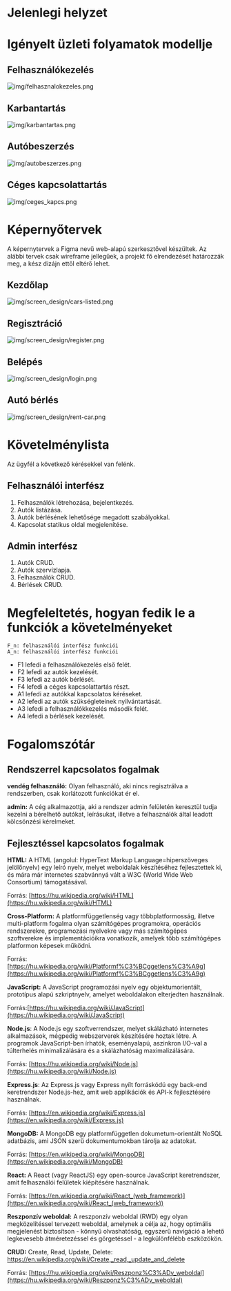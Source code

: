 # Jelenlegi helyzet



# Igényelt üzleti folyamatok modellje

## Felhasználókezelés 

![img/felhasznalokezeles.png](img/felhasznalokezeles.png)

## Karbantartás

![img/karbantartas.png](img/karbantartas.png)

## Autóbeszerzés

![img/autobeszerzes.png](img/autobeszerzes.png)

## Céges kapcsolattartás

![img/ceges_kapcs.png](img/ceges_kapcs.png)

# Képernyőtervek 

A képernytervek a Figma nevű web-alapú szerkesztővel készültek. 
Az alábbi tervek csak wireframe jellegűek, a projekt fő elrendezését határozzák meg, a kész dizájn ettől eltérő lehet.  

## Kezdőlap

![img/screen_design/cars-listed.png](img/screen_design/cars-listed.png)

## Regisztráció 

![img/screen_design/register.png](img/screen_design/register.png)

## Belépés

![img/screen_design/login.png](img/screen_design/login.png)

## Autó bérlés 

![img/screen_design/rent-car.png](img/screen_design/rent-car.png)

# Követelménylista

Az ügyfél a következő kérésekkel van felénk.

## Felhasználói interfész

1. Felhasználók létrehozása, bejelentkezés.
2. Autók listázása.
3. Autók bérlésének lehetősége megadott szabályokkal.
4. Kapcsolat statikus oldal megjelenítése.

## Admin interfész

1. Autók CRUD.
2. Autók szervízlapja.
3. Felhasználók CRUD.
4. Bérlések CRUD.

# Megfeleltetés, hogyan fedik le a funkciók a követelményeket

```
F_n: felhasználói interfész funkciói
A_n: felhasználói interfész funkciói
```

- F1 lefedi a felhasználókezelés első felét.
- F2 lefedi az autók kezelését.
- F3 lefedi az autók bérlését.
- F4 lefedi a céges kapcsolattartás részt.
- A1 lefedi az autókkal kapcsolatos kéréseket.
- A2 lefedi az autók szükségleteinek nyilvántartását.
- A3 lefedi a felhasználókkezelés második felét.
- A4 lefedi a bérlések kezelését.

# Fogalomszótár 

## Rendszerrel kapcsolatos fogalmak 

**vendég felhasználó:** Olyan felhasználó, aki nincs regisztrálva a 
rendszerben, csak korlátozott funkciókat ér el. 

**admin:** A cég alkalmazottja, aki a rendszer admin felületén keresztül
tudja kezelni a bérelhető autókat, leírásukat, illetve a felhasználók által
leadott kölcsönzési kérelmeket. 

## Fejlesztéssel kapcsolatos fogalmak 

**HTML:** A HTML (angolul: HyperText Markup Language=hiperszöveges jelölőnyelv)
egy leíró nyelv, melyet weboldalak készítéséhez fejlesztettek ki, és mára már
internetes szabvánnyá vált a W3C (World Wide Web Consortium) támogatásával.

Forrás: [https://hu.wikipedia.org/wiki/HTML](https://hu.wikipedia.org/wiki/HTML)

**Cross-Platform:** A platformfüggetlenség vagy többplatformosság, illetve multi-platform
fogalma olyan számítógépes programokra, operációs rendszerekre, programozási nyelvekre
vagy más számítógépes szoftverekre és implementációikra vonatkozik, amelyek több
számítógépes platformon képesek működni. 

Forrás: [https://hu.wikipedia.org/wiki/Platformf%C3%BCggetlens%C3%A9g](https://hu.wikipedia.org/wiki/Platformf%C3%BCggetlens%C3%A9g)

**JavaScript:** A JavaScript programozási nyelv egy objektumorientált, prototípus alapú
szkriptnyelv, amelyet weboldalakon elterjedten használnak.

Forrás:[https://hu.wikipedia.org/wiki/JavaScript](https://hu.wikipedia.org/wiki/JavaScript)

**Node.js**: A Node.js egy szoftverrendszer, melyet skálázható internetes alkalmazások, mégpedig 
webszerverek készítésére hoztak létre. A programok JavaScript-ben írhatók, eseményalapú, aszinkron
I/O-val a túlterhelés minimalizálására és a skálázhatóság maximalizálására.

Forrás: [https://hu.wikipedia.org/wiki/Node.js](https://hu.wikipedia.org/wiki/Node.js)

**Express.js**: Az Express.js vagy Express nyílt forráskódú egy back-end keretrendszer Node.js-hez,
amit web applikációk és API-k fejlesztésére használnak. 

Forrás: [https://en.wikipedia.org/wiki/Express.js](https://en.wikipedia.org/wiki/Express.js)

**MongoDB:** A MongoDB egy platformfüggetlen dokumetum-orientált NoSQL adatbázis, ami
JSON szerű dokumentumokban tárolja az adatokat. 

Forrás: [https://en.wikipedia.org/wiki/MongoDB](https://en.wikipedia.org/wiki/MongoDB)

**React:** A React (vagy ReactJS) egy open-source JavaScript keretrendszer, amit felhasználói felületek
kiépítésére használnak. 

Forrás: [https://en.wikipedia.org/wiki/React_(web_framework)](https://en.wikipedia.org/wiki/React_(web_framework))

**Reszponzív weboldal:** A reszponzív weboldal (RWD) egy olyan megközelítéssel tervezett weboldal, amelynek
a célja az, hogy optimális megjelenést biztosítson - könnyű olvashatóság, egyszerű navigáció a lehető legkevesebb
átméretezéssel és görgetéssel - a legkülönfélébb eszközökön.

**CRUD:** Create, Read, Update, Delete:
https://en.wikipedia.org/wiki/Create,_read,_update_and_delete

Forrás: [https://hu.wikipedia.org/wiki/Reszponz%C3%ADv_weboldal](https://hu.wikipedia.org/wiki/Reszponz%C3%ADv_weboldal)
